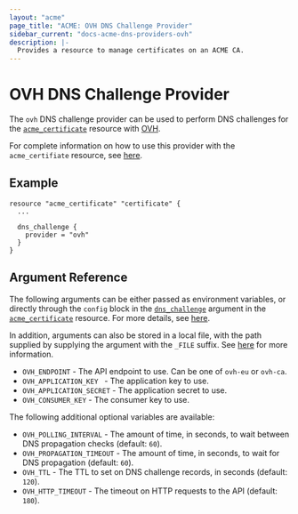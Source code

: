```yaml
---
layout: "acme"
page_title: "ACME: OVH DNS Challenge Provider"
sidebar_current: "docs-acme-dns-providers-ovh"
description: |-
  Provides a resource to manage certificates on an ACME CA.
---
```


# OVH DNS Challenge Provider

The `ovh` DNS challenge provider can be used to perform DNS challenges for
the [`acme_certificate`][resource-acme-certificate] resource with
[OVH][provider-service-page].

[resource-acme-certificate]: /docs/providers/acme/r/certificate.html
[provider-service-page]: https://www.ovh.com/

For complete information on how to use this provider with the `acme_certifiate`
resource, see [here][resource-acme-certificate-dns-challenges].

[resource-acme-certificate-dns-challenges]: /docs/providers/acme/r/certificate.html#using-dns-challenges

## Example

```hcl
resource "acme_certificate" "certificate" {
  ...

  dns_challenge {
    provider = "ovh"
  }
}
```

## Argument Reference

The following arguments can be either passed as environment variables, or
directly through the `config` block in the
[`dns_challenge`][resource-acme-certificate-dns-challenge-arg] argument in the
[`acme_certificate`][resource-acme-certificate] resource. For more details, see
[here][resource-acme-certificate-dns-challenges].

[resource-acme-certificate-dns-challenge-arg]: /docs/providers/acme/r/certificate.html#dns_challenge

In addition, arguments can also be stored in a local file, with the path
supplied by supplying the argument with the `_FILE` suffix. See
[here][acme-certificate-file-arg-example] for more information.

[acme-certificate-file-arg-example]: /docs/providers/acme/r/certificate.html#using-variable-files-for-provider-arguments

* `OVH_ENDPOINT` - The API endpoint to use. Can be one of `ovh-eu` or `ovh-ca`.
* `OVH_APPLICATION_KEY ` - The application key to use.
* `OVH_APPLICATION_SECRET` - The application secret to use.
* `OVH_CONSUMER_KEY` - The consumer key to use.

The following additional optional variables are available:

* `OVH_POLLING_INTERVAL` - The amount of time, in seconds, to wait between
  DNS propagation checks (default: `60`).
* `OVH_PROPAGATION_TIMEOUT` - The amount of time, in seconds, to wait for DNS
  propagation (default: `60`).
* `OVH_TTL` - The TTL to set on DNS challenge records, in seconds (default:
  `120`).
* `OVH_HTTP_TIMEOUT` - The timeout on HTTP requests to the API (default:
  `180`).
